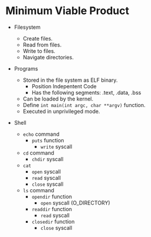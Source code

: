 # Minimum Viable Product

- Filesystem
  - Create files.
  - Read from files.
  - Write to files.
  - Navigate directories.

- Programs
  - Stored in the file system as ELF binary.
    - Position Indepentent Code
    - Has the following segments: .text, .data, .bss
  - Can be loaded by the kernel.
  - Define `int main(int argc, char **argv)` function.
  - Executed in unprivileged mode.

- Shell
  - `echo` command
    - `puts` function
      - `write` syscall
  - `cd` command
    - `chdir` syscall
  - `cat`
    - `open` syscall
    - `read` syscall
    - `close` syscall
  - `ls` command
    - `opendir` function
      - `open` syscall (O_DIRECTORY)
    - `readdir` function
      - `read` syscall
    - `closedir` function
      - `close` syscall
